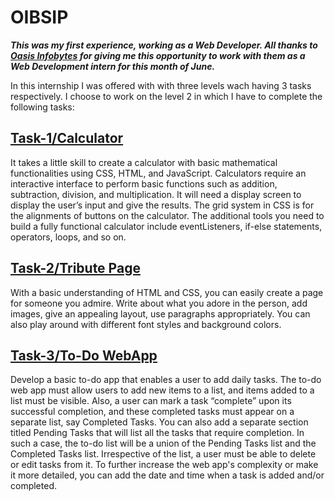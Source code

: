 # OIBSIP

***This was my first experience, working as a Web Developer. All thanks to [Oasis Infobytes](https://oasisinfobyte.com) for giving me this opportunity to work with them as a Web Development intern for this month of June.***

In this internship I was offered with with three levels wach having 3 tasks respectively. I choose to work on the level 2 in which I have to complete the following tasks:

## <a href="https://huzefamehidpurwala.github.io/OIBSIP1/"> Task-1/Calculator </a>

It takes a little skill to create a calculator with basic mathematical functionalities using CSS, HTML, and JavaScript. Calculators require an interactive interface to perform basic functions such as addition, subtraction, division, and multiplication. It will need a  display screen to display the user’s input and give the results. The grid system in CSS is for the alignments of buttons on the calculator. The additional tools you need to build a fully functional calculator include eventListeners, if-else statements, operators, loops, and so on. 

## <a href="https://huzefamehidpurwala.github.io/OIBSIP2/"> Task-2/Tribute Page </a>

With a basic understanding of HTML and CSS, you can easily create a page for someone you admire. Write about what you adore in the person, add images, give an appealing layout, use paragraphs appropriately. You can also play around with different font styles and background colors.

## <a href="https://huzefamehidpurwala.github.io/OIBSIP3/"> Task-3/To-Do WebApp </a>

Develop a basic to-do app that enables a user to add daily tasks.
The to-do web app must allow users to add new items to a list, and items added to a list must be visible. Also, a user can mark a task “complete” upon its successful completion, and these completed tasks must appear on a separate list, say Completed Tasks.
You can also add a separate section titled Pending Tasks that will list all the tasks that require completion. In such a case, the to-do list will be a union of the Pending Tasks list and the Completed Tasks list. Irrespective of the list, a user must be able to delete or edit tasks from it.
To further increase the web app's complexity or make it more detailed, you can add the date and time when a task is added and/or completed.
